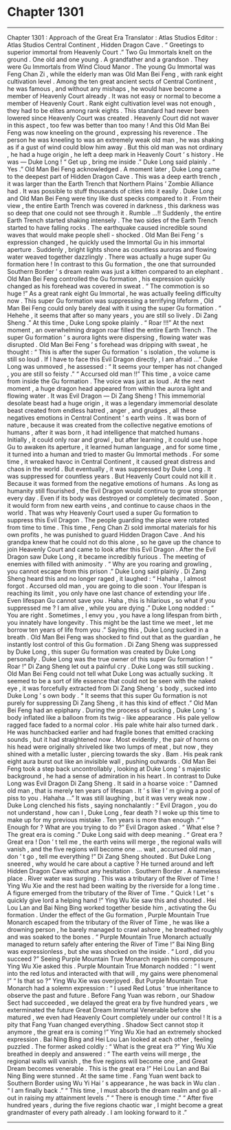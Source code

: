 
# Chapter 1301


---

Chapter 1301 : Approach of the Great Era
Translator :
Atlas Studios
Editor :
Atlas Studios
Central Continent , Hidden Dragon Cave .
“ Greetings to superior immortal from Heavenly Court .” Two Gu Immortals knelt on the ground .
One old and one young .
A grandfather and a grandson .
They were Gu Immortals from Wind Cloud Manor .
The young Gu Immortal was Feng Chan Zi , while the elderly man was Old Man Bei Feng , with rank eight cultivation level . Among the ten great ancient sects of Central Continent , he was famous , and without any mishaps , he would have become a member of Heavenly Court already .
It was not easy or normal to become a member of Heavenly Court .
Rank eight cultivation level was not enough , they had to be elites among rank eights . This standard had never been lowered since Heavenly Court was created . Heavenly Court did not waver in this aspect , too few was better than too many !
And this Old Man Bei Feng was now kneeling on the ground , expressing his reverence .
The person he was kneeling to was an extremely weak old man , he was shaking as if a gust of wind could blow him away .
But this old man was not ordinary , he had a huge origin , he left a deep mark in Heavenly Court ’ s history .
He was — Duke Long !
“ Get up , bring me inside .” Duke Long said plainly .
“ Yes .” Old Man Bei Feng acknowledged .
A moment later , Duke Long came to the deepest part of Hidden Dragon Cave .
This was a deep earth trench , it was larger than the Earth Trench that Northern Plains ’ Zombie Alliance had .
It was possible to stuff thousands of cities into it easily .
Duke Long and Old Man Bei Feng were tiny like dust specks compared to it .
From their view , the entire Earth Trench was covered in darkness , this darkness was so deep that one could not see through it .
Rumble …!!
Suddenly , the entire Earth Trench started shaking intensely .
The two sides of the Earth Trench started to have falling rocks .
The earthquake caused incredible sound waves that would make people shell - shocked .
Old Man Bei Feng ’ s expression changed , he quickly used the Immortal Gu in his immortal aperture . Suddenly , bright lights shone as countless auroras and flowing water weaved together dazzlingly .
There was actually a huge super Gu formation here !
In contrast to this Gu formation , the one that surrounded Southern Border ’ s dream realm was just a kitten compared to an elephant .
Old Man Bei Feng controlled the Gu formation , his expression quickly changed as his forehead was covered in sweat .
“ The commotion is so huge !” As a great rank eight Gu Immortal , he was actually feeling difficulty now .
This super Gu formation was suppressing a terrifying lifeform , Old Man Bei Feng could only barely deal with it using the super Gu formation .
“ Hehehe , it seems that after so many years , you are still so lively . Di Zang Sheng .” At this time , Duke Long spoke plainly .
“ Roar !!!” At the next moment , an overwhelming dragon roar filled the entire Earth Trench .
The super Gu formation ’ s aurora lights were dispersing , flowing water was disrupted .
Old Man Bei Feng ’ s forehead was dripping with sweat , he thought : “ This is after the super Gu formation ’ s isolation , the volume is still so loud . If I have to face this Evil Dragon directly , I am afraid …”
Duke Long was unmoved , he assessed : “ It seems your temper has not changed , you are still so feisty .”
“ Accursed old man !!” This time , a voice came from inside the Gu formation .
The voice was just as loud .
At the next moment , a huge dragon head appeared from within the aurora light and flowing water .
It was Evil Dragon — Di Zang Sheng !
This immemorial desolate beast had a huge origin , it was a legendary immemorial desolate beast created from endless hatred , anger , and grudges , all these negatives emotions in Central Continent ’ s earth veins .
It was born of nature , because it was created from the collective negative emotions of humans , after it was born , it had intelligence that matched humans .
Initially , it could only roar and growl , but after learning , it could use hope Gu to awaken its aperture , it learned human language , and for some time , it turned into a human and tried to master Gu Immortal methods .
For some time , it wreaked havoc in Central Continent , it caused great distress and chaos in the world .
But eventually , it was suppressed by Duke Long .
It was suppressed for countless years .
But Heavenly Court could not kill it .
Because it was formed from the negative emotions of humans . As long as humanity still flourished , the Evil Dragon would continue to grow stronger every day . Even if its body was destroyed or completely decimated .
Soon , it would form from new earth veins , and continue to cause chaos in the world .
That was why Heavenly Court used a super Gu formation to suppress this Evil Dragon .
The people guarding the place were rotated from time to time . This time , Feng Chan Zi sold immortal materials for his own profits , he was punished to guard Hidden Dragon Cave . And his grandpa knew that he could not do this alone , so he gave up the chance to join Heavenly Court and came to look after this Evil Dragon .
After the Evil Dragon saw Duke Long , it became incredibly furious .
The meeting of enemies with filled with animosity .
“ Why are you roaring and growling , you cannot escape from this prison .” Duke Long said plainly .
Di Zang Sheng heard this and no longer raged , it laughed : “ Hahaha , I almost forgot . Accursed old man , you are going to die soon . Your lifespan is reaching its limit , you only have one last chance of extending your life . Even lifespan Gu cannot save you . Haha , this is hilarious , so what if you suppressed me ? I am alive , while you are dying .”
Duke Long nodded : “ You are right . Sometimes , I envy you , you have a long lifespan from birth , you innately have longevity . This might be the last time we meet , let me borrow ten years of life from you .”
Saying this , Duke Long sucked in a breath .
Old Man Bei Feng was shocked to find out that as the guardian , he instantly lost control of this Gu formation .
Di Zang Sheng was suppressed by Duke Long , this super Gu formation was created by Duke Long personally .
Duke Long was the true owner of this super Gu formation !
“ Roar !” Di Zang Sheng let out a painful cry .
Duke Long was still sucking .
Old Man Bei Feng could not tell what Duke Long was actually sucking .
It seemed to be a sort of life essence that could not be seen with the naked eye , it was forcefully extracted from Di Zang Sheng ’ s body , sucked into Duke Long ’ s own body .
“ It seems that this super Gu formation is not purely for suppressing Di Zang Sheng , it has this kind of effect .” Old Man Bei Feng had an epiphany .
During the process of sucking , Duke Long ’ s body inflated like a balloon from its twig - like appearance . His pale yellow ragged face faded to a normal color . His pale white hair also turned dark .
He was hunchbacked earlier and had fragile bones that emitted cracking sounds , but it had straightened now .
Most evidently , the pair of horns on his head were originally shriveled like two lumps of meat , but now , they shined with a metallic luster , piercing towards the sky .
Bam .
His peak rank eight aura burst out like an invisible wall , pushing outwards .
Old Man Bei Feng took a step back uncontrollably , looking at Duke Long ’ s majestic background , he had a sense of admiration in his heart .
In contrast to Duke Long was Evil Dragon Di Zang Sheng .
It said in a hoarse voice : “ Damned old man , that is merely ten years of lifespan . It ’ s like I ’ m giving a pool of piss to you . Hahaha …”
It was still laughing , but it was very weak now .
Duke Long clenched his fists , saying nonchalantly : “ Evil Dragon , you do not understand , how can I , Duke Long , fear death ? I woke up this time to make up for my previous mistake . Ten years is more than enough .”
“ Enough for ? What are you trying to do ?” Evil Dragon asked .
“ What else ? The great era is coming .” Duke Long said with deep meaning .
“ Great era ? Great era ! Don ’ t tell me , the earth veins will merge , the regional walls will vanish , and the five regions will become one … wait , accursed old man , don ’ t go , tell me everything !” Di Zang Sheng shouted .
But Duke Long sneered , why would he care about a captive ? He turned around and left Hidden Dragon Cave without any hesitation .
Southern Border .
A nameless place .
River water was surging .
This was a tributary of the River of Time !
Ying Wu Xie and the rest had been waiting by the riverside for a long time .
A figure emerged from the tributary of the River of Time .
“ Quick ! Let ’ s quickly give lord a helping hand !” Ying Wu Xie saw this and shouted .
Hei Lou Lan and Bai Ning Bing worked together beside him , activating the Gu formation .
Under the effect of the Gu formation , Purple Mountain True Monarch escaped from the tributary of the River of Time , he was like a drowning person , he barely managed to crawl ashore , he breathed roughly and was soaked to the bones .
“ Purple Mountain True Monarch actually managed to return safely after entering the River of Time !” Bai Ning Bing was expressionless , but she was shocked on the inside .
“ Lord , did you succeed ?” Seeing Purple Mountain True Monarch regain his composure , Ying Wu Xie asked this .
Purple Mountain True Monarch nodded : “ I went into the red lotus and interacted with that will , my gains were phenomenal !”
“ Is that so ?” Ying Wu Xie was overjoyed .
But Purple Mountain True Monarch had a solemn expression : “ I used Red Lotus ’ true inheritance to observe the past and future . Before Fang Yuan was reborn , our Shadow Sect had succeeded , we delayed the great era by five hundred years , we exterminated the future Great Dream Immortal Venerable before she matured , we even had Heavenly Court completely under our control ! It is a pity that Fang Yuan changed everything . Shadow Sect cannot stop it anymore , the great era is coming !”
Ying Wu Xie had an extremely shocked expression .
Bai Ning Bing and Hei Lou Lan looked at each other , feeling puzzled .
The former asked coldly : “ What is the great era ?”
Ying Wu Xie breathed in deeply and answered : “ The earth veins will merge , the regional walls will vanish , the five regions will become one , and Great Dream becomes venerable . This is the great era !”
Hei Lou Lan and Bai Ning Bing were stunned .
At the same time .
Fang Yuan went back to Southern Border using Wu Yi Hai ’ s appearance , he was back in Wu clan .
“ I am finally back .”
“ This time , I must absorb the dream realm and go all - out in raising my attainment levels .”
“ There is enough time .”
“ After five hundred years , during the five regions chaotic war , I might become a great grandmaster of every path already . I am looking forward to it .”

---

